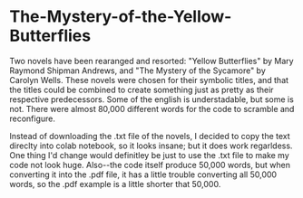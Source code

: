 # The-Mystery-of-the-Yellow-Butterflies
Two novels have been rearanged and resorted: "Yellow Butterflies" by Mary Raymond Shipman Andrews, and "The Mystery of the Sycamore" by Carolyn Wells. These novels were chosen for their symbolic titles, and that the titles could be combined to create something just as pretty as their respective predecessors. Some of the english is understadable, but some is not. There were almost 80,000 different words for the code to scramble and reconfigure.

Instead of downloading the .txt file of the novels, I decided to copy the text direclty into colab notebook, so it looks insane; but it does work regarldess. One thing I'd change would definitley be just to use the .txt file to make my code not look huge. Also--the code itself produce 50,000 words, but when converting it into the .pdf file, it has a little trouble converting all 50,000 words, so the .pdf example is a little shorter that 50,000. 
